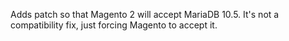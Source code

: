 Adds patch so that Magento 2 will accept MariaDB 10.5. It's not a compatibility fix, just forcing Magento to accept it. 